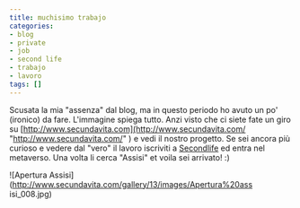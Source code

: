 ```yaml
---
title: muchisimo trabajo
categories:
- blog
- private
- job
- second life
- trabajo
- lavoro
tags: []
---
```

Scusata la mia "assenza" dal blog, ma in questo periodo ho avuto un po'
(ironico) da fare. L'immagine spiega tutto. Anzi visto che ci siete fate un
giro su [http://www.secundavita.com](http://www.secundavita.com/
"http://www.secundavita.com/" ) e vedi il nostro progetto. Se sei ancora più
curioso e vedere dal "vero" il lavoro iscriviti a
[Secondlife](http://secondlife.com "http://secondlife.com" ) ed entra nel
metaverso. Una volta li cerca "Assisi" et voila sei arrivato! :)

![Apertura Assisi](http://www.secundavita.com/gallery/13/images/Apertura%20ass
isi_008.jpg)

